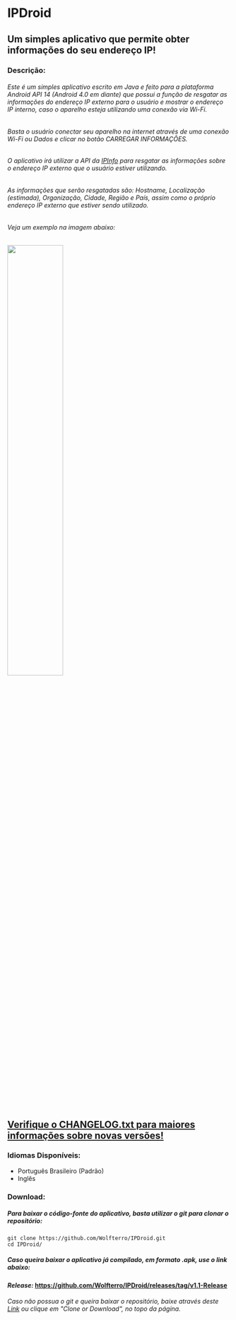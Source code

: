 # IPDroid
## Um simples aplicativo que permite obter informações do seu endereço IP!

### Descrição:

###### Este é um simples aplicativo escrito em Java e feito para a plataforma Android API 14 (Android 4.0 em diante) que possui a função de resgatar as informações do endereço IP externo para o usuário e mostrar o endereço IP interno, caso o aparelho esteja utilizando uma conexão via Wi-Fi.

###### Basta o usuário conectar seu aparelho na internet através de uma conexão Wi-Fi ou Dados e clicar no botão CARREGAR INFORMAÇÕES.

###### O aplicativo irá utilizar a API da [IPInfo](https://ipinfo.io) para resgatar as informações sobre o endereço IP externo que o usuário estiver utilizando.

###### As informações que serão resgatadas são: Hostname, Localização (estimada), Organização, Cidade, Região e País, assim como o próprio endereço IP externo que estiver sendo utilizado.

###### Veja um exemplo na imagem abaixo:

<img src="http://i.imgur.com/x7gsVsi.png" width="50%" height="50%" />

## [Verifique o CHANGELOG.txt para maiores informações sobre novas versões!](https://raw.github.com/Wolfterro/IPDroid/master/CHANGELOG.txt)

### Idiomas Disponíveis:
 - Português Brasileiro (Padrão)
 - Inglês

### Download:

##### Para baixar o código-fonte do aplicativo, basta utilizar o git para clonar o repositório:
    git clone https://github.com/Wolfterro/IPDroid.git
    cd IPDroid/

##### Caso queira baixar o aplicativo já compilado, em formato .apk, use o link abaixo:
#### ***Release:*** https://github.com/Wolfterro/IPDroid/releases/tag/v1.1-Release

###### Caso não possua o git e queira baixar o repositório, baixe através deste [Link](https://github.com/Wolfterro/IPDroid/archive/master.zip) ou clique em "Clone or Download", no topo da página.
